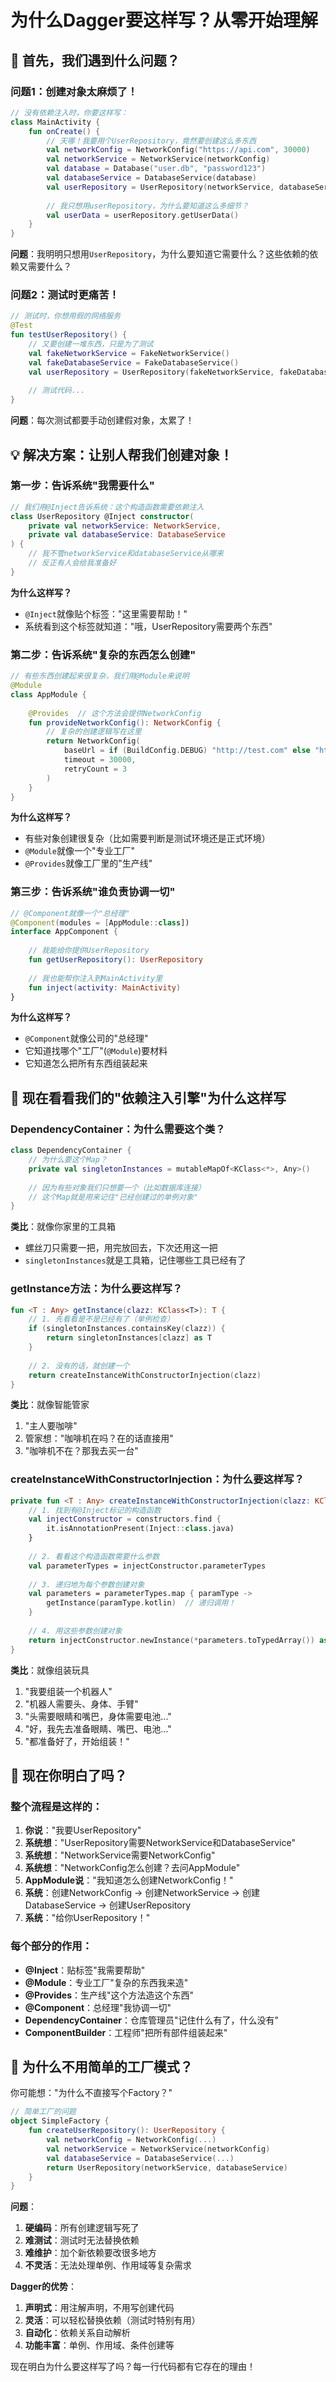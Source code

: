 # 为什么Dagger要这样写？从零开始理解

## 🤔 首先，我们遇到什么问题？

### 问题1：创建对象太麻烦了！

```kotlin
// 没有依赖注入时，你要这样写：
class MainActivity {
    fun onCreate() {
        // 天哪！我要用个UserRepository，竟然要创建这么多东西
        val networkConfig = NetworkConfig("https://api.com", 30000)
        val networkService = NetworkService(networkConfig)
        val database = Database("user.db", "password123")
        val databaseService = DatabaseService(database)
        val userRepository = UserRepository(networkService, databaseService)
    
        // 我只想用userRepository，为什么要知道这么多细节？
        val userData = userRepository.getUserData()
    }
}
```

**问题**：我明明只想用`UserRepository`，为什么要知道它需要什么？这些依赖的依赖又需要什么？

### 问题2：测试时更痛苦！

```kotlin
// 测试时，你想用假的网络服务
@Test
fun testUserRepository() {
    // 又要创建一堆东西，只是为了测试
    val fakeNetworkService = FakeNetworkService()
    val fakeDatabaseService = FakeDatabaseService()
    val userRepository = UserRepository(fakeNetworkService, fakeDatabaseService)
  
    // 测试代码...
}
```

**问题**：每次测试都要手动创建假对象，太累了！

## 💡 解决方案：让别人帮我们创建对象！

### 第一步：告诉系统"我需要什么"

```kotlin
// 我们用@Inject告诉系统：这个构造函数需要依赖注入
class UserRepository @Inject constructor(
    private val networkService: NetworkService,
    private val databaseService: DatabaseService
) {
    // 我不管networkService和databaseService从哪来
    // 反正有人会给我准备好
}
```

**为什么这样写？**

- `@Inject`就像贴个标签："这里需要帮助！"
- 系统看到这个标签就知道："哦，UserRepository需要两个东西"

### 第二步：告诉系统"复杂的东西怎么创建"

```kotlin
// 有些东西创建起来很复杂，我们用@Module来说明
@Module
class AppModule {
  
    @Provides  // 这个方法会提供NetworkConfig
    fun provideNetworkConfig(): NetworkConfig {
        // 复杂的创建逻辑写在这里
        return NetworkConfig(
            baseUrl = if (BuildConfig.DEBUG) "http://test.com" else "https://api.com",
            timeout = 30000,
            retryCount = 3
        )
    }
}
```

**为什么这样写？**

- 有些对象创建很复杂（比如需要判断是测试环境还是正式环境）
- `@Module`就像一个"专业工厂"
- `@Provides`就像工厂里的"生产线"

### 第三步：告诉系统"谁负责协调一切"

```kotlin
// @Component就像一个"总经理"
@Component(modules = [AppModule::class])
interface AppComponent {
  
    // 我能给你提供UserRepository
    fun getUserRepository(): UserRepository
  
    // 我也能帮你注入到MainActivity里
    fun inject(activity: MainActivity)
}
```

**为什么这样写？**

- `@Component`就像公司的"总经理"
- 它知道找哪个"工厂"(`@Module`)要材料
- 它知道怎么把所有东西组装起来

## 🔧 现在看看我们的"依赖注入引擎"为什么这样写

### DependencyContainer：为什么需要这个类？

```kotlin
class DependencyContainer {
    // 为什么要这个Map？
    private val singletonInstances = mutableMapOf<KClass<*>, Any>()
  
    // 因为有些对象我们只想要一个（比如数据库连接）
    // 这个Map就是用来记住"已经创建过的单例对象"
}
```

**类比**：就像你家里的工具箱

- 螺丝刀只需要一把，用完放回去，下次还用这一把
- `singletonInstances`就是工具箱，记住哪些工具已经有了

### getInstance方法：为什么要这样写？

```kotlin
fun <T : Any> getInstance(clazz: KClass<T>): T {
    // 1. 先看看是不是已经有了（单例检查）
    if (singletonInstances.containsKey(clazz)) {
        return singletonInstances[clazz] as T
    }
  
    // 2. 没有的话，就创建一个
    return createInstanceWithConstructorInjection(clazz)
}
```

**类比**：就像智能管家

1. "主人要咖啡"
2. 管家想："咖啡机在吗？在的话直接用"
3. "咖啡机不在？那我去买一台"

### createInstanceWithConstructorInjection：为什么要这样写？

```kotlin
private fun <T : Any> createInstanceWithConstructorInjection(clazz: KClass<T>): T {
    // 1. 找到有@Inject标记的构造函数
    val injectConstructor = constructors.find { 
        it.isAnnotationPresent(Inject::class.java) 
    }
  
    // 2. 看看这个构造函数需要什么参数
    val parameterTypes = injectConstructor.parameterTypes
  
    // 3. 递归地为每个参数创建对象
    val parameters = parameterTypes.map { paramType ->
        getInstance(paramType.kotlin)  // 递归调用！
    }
  
    // 4. 用这些参数创建对象
    return injectConstructor.newInstance(*parameters.toTypedArray()) as T
}
```

**类比**：就像组装玩具

1. "我要组装一个机器人"
2. "机器人需要头、身体、手臂"
3. "头需要眼睛和嘴巴，身体需要电池..."
4. "好，我先去准备眼睛、嘴巴、电池..."
5. "都准备好了，开始组装！"

## 🎯 现在你明白了吗？

### 整个流程是这样的：

1. **你说**："我要UserRepository"
2. **系统想**："UserRepository需要NetworkService和DatabaseService"
3. **系统想**："NetworkService需要NetworkConfig"
4. **系统想**："NetworkConfig怎么创建？去问AppModule"
5. **AppModule说**："我知道怎么创建NetworkConfig！"
6. **系统**：创建NetworkConfig → 创建NetworkService → 创建DatabaseService → 创建UserRepository
7. **系统**："给你UserRepository！"

### 每个部分的作用：

- **@Inject**：贴标签"我需要帮助"
- **@Module**：专业工厂"复杂的东西我来造"
- **@Provides**：生产线"这个方法造这个东西"
- **@Component**：总经理"我协调一切"
- **DependencyContainer**：仓库管理员"记住什么有了，什么没有"
- **ComponentBuilder**：工程师"把所有部件组装起来"

## 🚀 为什么不用简单的工厂模式？

你可能想："为什么不直接写个Factory？"

```kotlin
// 简单工厂的问题
object SimpleFactory {
    fun createUserRepository(): UserRepository {
        val networkConfig = NetworkConfig(...)
        val networkService = NetworkService(networkConfig)
        val databaseService = DatabaseService(...)
        return UserRepository(networkService, databaseService)
    }
}
```

**问题**：

1. **硬编码**：所有创建逻辑写死了
2. **难测试**：测试时无法替换依赖
3. **难维护**：加个新依赖要改很多地方
4. **不灵活**：无法处理单例、作用域等复杂需求

**Dagger的优势**：

1. **声明式**：用注解声明，不用写创建代码
2. **灵活**：可以轻松替换依赖（测试时特别有用）
3. **自动化**：依赖关系自动解析
4. **功能丰富**：单例、作用域、条件创建等

现在明白为什么要这样写了吗？每一行代码都有它存在的理由！
